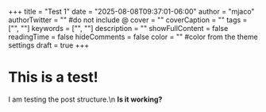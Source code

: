 +++
title = "Test 1"
date = "2025-08-08T09:37:01-06:00"
author = "mjaco"
authorTwitter = "" #do not include @
cover = ""
coverCaption = ""
tags = ["", ""]
keywords = ["", ""]
description = ""
showFullContent = false
readingTime = false
hideComments = false
color = "" #color from the theme settings
draft = true
+++

# This is a test!
I am testing the post structure.\n
**Is it working?**
